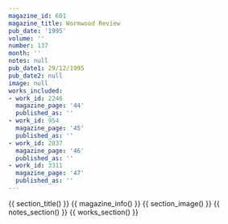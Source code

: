 ```yaml
---
magazine_id: 601
magazine_title: Wormwood Review
pub_date: '1995'
volume: ''
number: 137
month: ''
notes: null
pub_date1: 29/12/1995
pub_date2: null
image: null
works_included:
- work_id: 2246
  magazine_page: '44'
  published_as: ''
- work_id: 954
  magazine_page: '45'
  published_as: ''
- work_id: 2837
  magazine_page: '46'
  published_as: ''
- work_id: 3311
  magazine_page: '47'
  published_as: ''
---
```


{{ section_title() }}
{{ magazine_info() }}
{{ section_image() }}
{{ notes_section() }}
{{ works_section() }}
